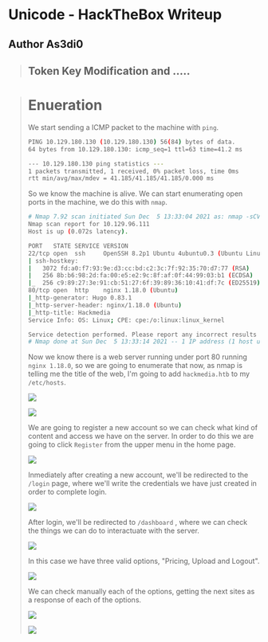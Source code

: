 # Unicode - HackTheBox Writeup
## Author As3di0

> ## Token Key Modification and .....

> # Enueration
> We start sending a ICMP packet to the machine with `ping`.
> ```bash
> PING 10.129.180.130 (10.129.180.130) 56(84) bytes of data.
> 64 bytes from 10.129.180.130: icmp_seq=1 ttl=63 time=41.2 ms
>
> --- 10.129.180.130 ping statistics ---
> 1 packets transmitted, 1 received, 0% packet loss, time 0ms
> rtt min/avg/max/mdev = 41.185/41.185/41.185/0.000 ms
> ```
> So we know the machine is alive. We can start enumerating open ports in the machine, we do this with `nmap`.
>
> ```bash
> # Nmap 7.92 scan initiated Sun Dec  5 13:33:04 2021 as: nmap -sCV -p22,80 -oN nmap/targeted 10.129.96.111
> Nmap scan report for 10.129.96.111
> Host is up (0.072s latency).
> 
> PORT   STATE SERVICE VERSION
> 22/tcp open  ssh     OpenSSH 8.2p1 Ubuntu 4ubuntu0.3 (Ubuntu Linux; protocol 2.0)
> | ssh-hostkey: 
> |   3072 fd:a0:f7:93:9e:d3:cc:bd:c2:3c:7f:92:35:70:d7:77 (RSA)
> |   256 8b:b6:98:2d:fa:00:e5:e2:9c:8f:af:0f:44:99:03:b1 (ECDSA)
> |_  256 c9:89:27:3e:91:cb:51:27:6f:39:89:36:10:41:df:7c (ED25519)
> 80/tcp open  http    nginx 1.18.0 (Ubuntu)
> |_http-generator: Hugo 0.83.1
> |_http-server-header: nginx/1.18.0 (Ubuntu)
> |_http-title: Hackmedia
> Service Info: OS: Linux; CPE: cpe:/o:linux:linux_kernel
>
> Service detection performed. Please report any incorrect results at https://nmap.org/submit/ .
> # Nmap done at Sun Dec  5 13:33:14 2021 -- 1 IP address (1 host up) scanned in 10.12 seconds
> ```
> Now we know there is a web server running under port 80 running `nginx 1.18.0`, so we are going to enumerate that now, as nmap is telling me the title of the web, I'm going to add `hackmedia.htb` to my `/etc/hosts`.
> 
> ![](/Images/Unicode/etcHostHackmedia.png)
>
> ![](/Images/Unicode/hackmediaHomePage.png)
>
> We are going to register a new account so we can check what kind of content and access we have on the server.
> In order to do this we are going to click `Register` from the upper menu in the home page.
>
> ![](/Images/Unicode/hackmediaRegistro.png)
> 
> Inmediately after creating a new account, we'll be redirected to the `/login` page, where we'll write the credentials we have just created in order to complete login.
> 
> ![](/Images/Unicode/hackmediaLogin.png)
> 
> After login, we'll be redirected to `/dashboard` , where we can check the things we can do to interactuate with the server.
> 
> ![](/Images/Unicode/hackmediaDashboard.png)
> 
> In this case we have three valid options, "Pricing, Upload and Logout".
>
> ![](/Images/Unicode/hackmediaOpciones.png)
> 
> We can check manually each of the options, getting the next sites as a response of each of the options.
>  
> ![](/Images/Unicode/hackmediaPricing.png)
> 
> ![](/Images/Unicode/hackmediaUpload.png)
> 
> 
